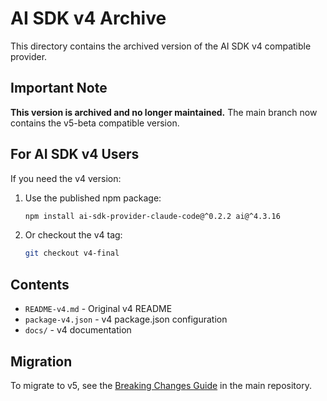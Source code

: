 # AI SDK v4 Archive

This directory contains the archived version of the AI SDK v4 compatible provider.

## Important Note

**This version is archived and no longer maintained.** The main branch now contains the v5-beta compatible version.

## For AI SDK v4 Users

If you need the v4 version:

1. Use the published npm package:
   ```bash
   npm install ai-sdk-provider-claude-code@^0.2.2 ai@^4.3.16
   ```

2. Or checkout the v4 tag:
   ```bash
   git checkout v4-final
   ```

## Contents

- `README-v4.md` - Original v4 README
- `package-v4.json` - v4 package.json configuration
- `docs/` - v4 documentation

## Migration

To migrate to v5, see the [Breaking Changes Guide](../../docs/ai-sdk-v5/V5_BREAKING_CHANGES.md) in the main repository.